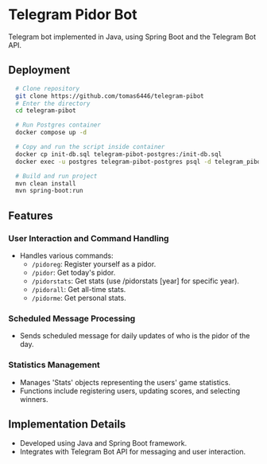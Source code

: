 # Telegram Pidor Bot

Telegram bot implemented in Java, using Spring Boot and the Telegram Bot API.

## Deployment
```bash
  # Clone repository
  git clone https://github.com/tomas6446/telegram-pibot
  # Enter the directory
  cd telegram-pibot

  # Run Postgres container
  docker compose up -d

  # Copy and run the script inside container
  docker cp init-db.sql telegram-pibot-postgres:/init-db.sql
  docker exec -u postgres telegram-pibot-postgres psql -d telegram_pibot -f /init-db.sql

  # Build and run project
  mvn clean install
  mvn spring-boot:run
```

## Features

### User Interaction and Command Handling
- Handles various commands:
  - `/pidoreg`: Register yourself as a pidor.
  - `/pidor`: Get today's pidor.
  - `/pidorstats`: Get stats (use /pidorstats [year] for specific year).
  - `/pidorall`: Get all-time stats.
  - `/pidorme`: Get personal stats.

### Scheduled Message Processing
- Sends scheduled message for daily updates of who is the pidor of the day.

### Statistics Management
- Manages 'Stats' objects representing the users' game statistics.
- Functions include registering users, updating scores, and selecting winners.

## Implementation Details
- Developed using Java and Spring Boot framework.
- Integrates with Telegram Bot API for messaging and user interaction.
